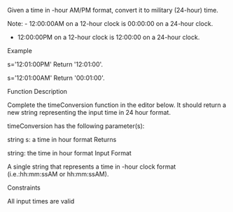 ﻿Given a time in -hour AM/PM format, convert it to military (24-hour) time.

Note: - 12:00:00AM on a 12-hour clock is 00:00:00 on a 24-hour clock.
- 12:00:00PM on a 12-hour clock is 12:00:00 on a 24-hour clock.

Example

s='12:01:00PM'
Return '12:01:00'.

s='12:01:00AM'
Return '00:01:00'.

Function Description

Complete the timeConversion function in the editor below. It should return a new string representing the input time in 24 hour format.

timeConversion has the following parameter(s):

string s: a time in  hour format
Returns

string: the time in  hour format
Input Format

A single string  that represents a time in -hour clock format (i.e.:hh:mm:ssAM  or hh:mm:ssAM).

Constraints

All input times are valid